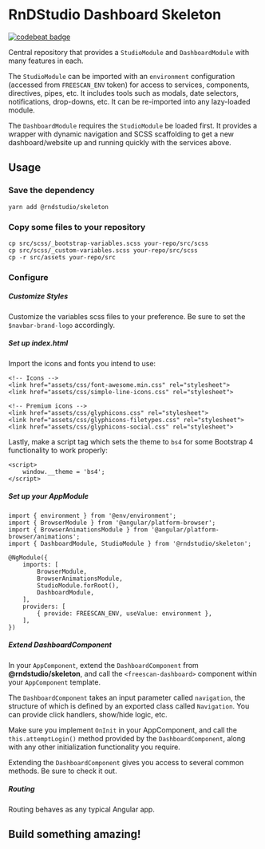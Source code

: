 # RnDStudio Dashboard Skeleton

[![codebeat badge](https://codebeat.co/badges/d131f852-3d63-4359-93cd-131cfdf4e04b)](https://codebeat.co/a/michael/projects/github-com-freescandotcom-freescan-skeleton-master)

Central repository that provides a `StudioModule` and `DashboardModule` with many features in each.

The `StudioModule` can be imported with an `environment` configuration
(accessed from `FREESCAN_ENV` token) for access to services, components,
directives, pipes, etc. It includes tools such as modals, date selectors,
notifications, drop-downs, etc. It can be re-imported into any lazy-loaded module.

The `DashboardModule` requires the `StudioModule` be loaded first. It provides a wrapper
with dynamic navigation and SCSS scaffolding to get a new dashboard/website up and running
quickly with the services above.


## Usage

### Save the dependency
```
yarn add @rndstudio/skeleton
```

### Copy some files to your repository
```
cp src/scss/_bootstrap-variables.scss your-repo/src/scss
cp src/scss/_custom-variables.scss your-repo/src/scss
cp -r src/assets your-repo/src
```

### Configure

##### Customize Styles
Customize the variables scss files to your preference.
Be sure to set the `$navbar-brand-logo` accordingly.

##### Set up index.html
Import the icons and fonts you intend to use:
```
<!-- Icons -->
<link href="assets/css/font-awesome.min.css" rel="stylesheet">
<link href="assets/css/simple-line-icons.css" rel="stylesheet">

<!-- Premium icons -->
<link href="assets/css/glyphicons.css" rel="stylesheet">
<link href="assets/css/glyphicons-filetypes.css" rel="stylesheet">
<link href="assets/css/glyphicons-social.css" rel="stylesheet">
```

Lastly, make a script tag which sets the theme to `bs4` for some Bootstrap 4 functionality to work properly:
```
<script>
    window.__theme = 'bs4';
</script>
```

##### Set up your AppModule
```
import { environment } from '@env/environment';
import { BrowserModule } from '@angular/platform-browser';
import { BrowserAnimationsModule } from '@angular/platform-browser/animations';
import { DashboardModule, StudioModule } from '@rndstudio/skeleton';

@NgModule({
    imports: [
        BrowserModule,
        BrowserAnimationsModule,
        StudioModule.forRoot(),
        DashboardModule,
    ],
    providers: [
        { provide: FREESCAN_ENV, useValue: environment },
    ],
})
```


##### Extend DashboardComponent
In your `AppComponent`, extend the `DashboardComponent` from **@rndstudio/skeleton**,
and call the `<freescan-dashboard>` component within your `AppComponent` template.

The `DashboardComponent` takes an input parameter called `navigation`, the structure of which is
defined by an exported class called `Navigation`. You can provide click handlers, show/hide logic, etc.

Make sure you implement `OnInit` in your AppComponent, and call the `this.attemptLogin()` method
provided by the `DashboardComponent`, along with any other initialization functionality you require.

Extending the `DashboardComponent` gives you access to several common methods.
Be sure to check it out.



##### Routing
Routing behaves as any typical Angular app.



## Build something amazing!
